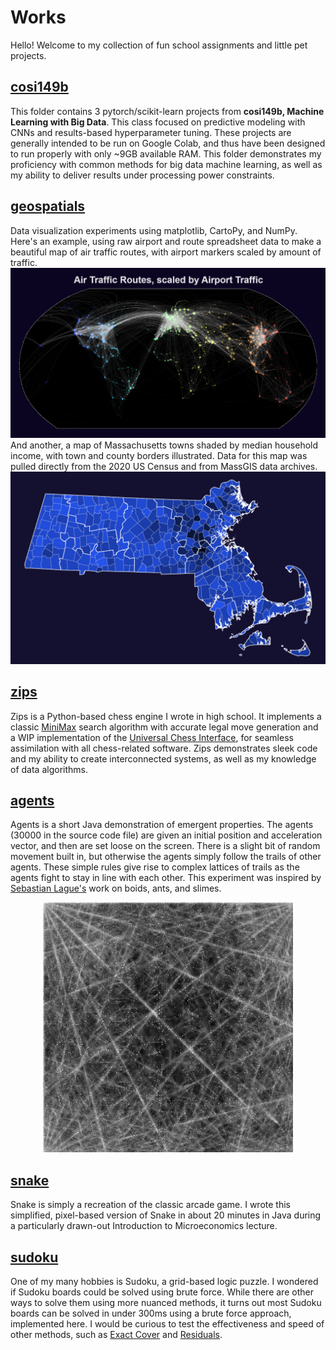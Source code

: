 # Works

Hello! Welcome to my collection of fun school assignments and little pet projects.

## [cosi149b](cosi149b)
This folder contains 3 pytorch/scikit-learn projects from **cosi149b, Machine Learning with Big Data**. This class focused on predictive modeling with CNNs and results-based hyperparameter tuning. These projects are generally intended to be run on Google Colab, and thus have been designed to run properly with only ~9GB available RAM. This folder demonstrates my proficiency with common methods for big data machine learning, as well as my ability to deliver results under processing power constraints.

## [geospatials](geospatials)
Data visualization experiments using matplotlib, CartoPy, and NumPy. Here's an example, using raw airport and route spreadsheet data to make a beautiful map of air traffic routes, with airport markers scaled by amount of traffic. ![Map of Air Traffic Routes, with Airport Markers scaled by amount of airport traffic](geospatials/air_travel_routes_with_airport_size_2.png) And another, a map of Massachusetts towns shaded by median household income, with town and county borders illustrated. Data for this map was pulled directly from the 2020 US Census and from MassGIS data archives. ![Map of Massachusetts, with towns shaded based on median household income](geospatials/ma_map.png)

## [zips](zips)
Zips is a Python-based chess engine I wrote in high school. It implements a classic [MiniMax](https://en.wikipedia.org/wiki/Minimax) search algorithm with accurate legal move generation and a WIP implementation of the [Universal Chess Interface](https://www.chessprogramming.org/UCI), for seamless assimilation with all chess-related software. Zips demonstrates sleek code and my ability to create interconnected systems, as well as my knowledge of data algorithms.

## [agents](agents)
Agents is a short Java demonstration of emergent properties. The agents (30000 in the source code file) are given an initial position and acceleration vector, and then are set loose on the screen. There is a slight bit of random movement built in, but otherwise the agents simply follow the trails of other agents. These simple rules give rise to complex lattices of trails as the agents fight to stay in line with each other. This experiment was inspired by [Sebastian Lague's](https://www.youtube.com/c/SebastianLague) work on boids, ants, and slimes.

<p align="center">
  <img src="https://github.com/simon-goode/works/blob/main/agents/lattices.png" width="400" height="400">
</p>

## [snake](snake)
Snake is simply a recreation of the classic arcade game. I wrote this simplified, pixel-based version of Snake in about 20 minutes in Java during a particularly drawn-out Introduction to Microeconomics lecture.

## [sudoku](sudoku)
One of my many hobbies is Sudoku, a grid-based logic puzzle. I wondered if Sudoku boards could be solved using brute force. While there are other ways to solve them using more nuanced methods, it turns out most Sudoku boards can be solved in under 300ms using a brute force approach, implemented here. I would be curious to test the effectiveness and speed of other methods, such as [Exact Cover](https://en.wikipedia.org/wiki/Exact_cover#Sudoku) and [Residuals](https://en.wikipedia.org/wiki/Sudoku_solving_algorithms#Relations_and_residuals).
